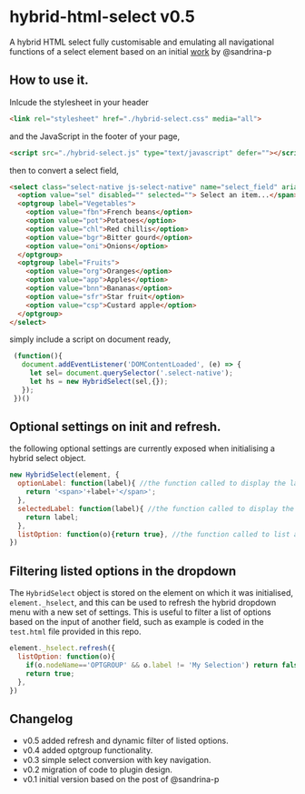 # hybrid-html-select v0.5
A hybrid HTML select fully customisable and emulating all navigational functions of a select element based on an initial [work](https://css-tricks.com/striking-a-balance-between-native-and-custom-select-elements/) by @sandrina-p

## How to use it.

Inlcude the stylesheet in your header

```html
<link rel="stylesheet" href="./hybrid-select.css" media="all">
```

and the JavaScript in the footer of your page,

```html
<script src="./hybrid-select.js" type="text/javascript" defer=""></script>
```

then to convert a select field,

```html
<select class="select-native js-select-native" name="select_field" aria-labelledby="jobLabel">
  <option value="sel" disabled="" selected=""> Select an item...</span>
  <optgroup label="Vegetables">
    <option value="fbn">French beans</option>
    <option value="pot">Potatoes</option>
    <option value="chl">Red chillis</option>
    <option value="bgr">Bitter gourd</option>
    <option value="oni">Onions</option>
  </optgroup>
  <optgroup label="Fruits">
    <option value="org">Oranges</option>
    <option value="app">Apples</option>
    <option value="bnn">Bananas</option>
    <option value="sfr">Star fruit</option>
    <option value="csp">Custard apple</option>
  </optgroup>
</select>
```

simply include a script on document ready,

```js
 (function(){
   document.addEventListener('DOMContentLoaded', (e) => {
     let sel= document.querySelector('.select-native');
     let hs = new HybridSelect(sel,{});
   });
 })()
```

## Optional settings on init and refresh.

the following optional settings are currently exposed when initialising a hybrid select object.

```js
new HybridSelect(element, {
  optionLabel: function(label){ //the function called to display the label of an option (defaults to <span>label</span>)
    return '<span>'+label+'</span>';
  },
  selectedLabel: function(label){ //the function called to display the selected option label (defaults to label)
    return label;
  },
  listOption: function(o){return true}, //the function called to list an option in the drodpown, default to true.
})
```
## Filtering listed options in the dropdown

The `HybridSelect` object is stored on the element on which it was initialised, `element._hselect`, and this can be used to refresh the hybrid dropdown menu with a new set of settings.  This is useful to filter a list of options based on the input of another field,  such as example is coded in the `test.html` file provided in this repo.

```js
element._hselect.refresh({
  listOption: function(o){
    if(o.nodeName=='OPTGROUP' && o.label != 'My Selection') return false;
    return true;
  },
})
```

## Changelog
* v0.5 added refresh and dynamic filter of listed options.
* v0.4 added optgroup functionality.
* v0.3 simple select conversion with key navigation.
* v0.2 migration of code to plugin design.
* v0.1 initial version based on the post of @sandrina-p
